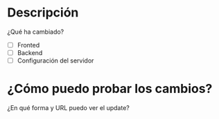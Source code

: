 # Descripción
¿Qué ha cambiado?

- [ ] Fronted
- [ ] Backend
- [ ] Configuración del servidor

# ¿Cómo puedo probar los cambios?
¿En qué forma y URL puedo ver el update?
